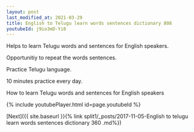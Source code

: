 ```yaml
---
layout: post
last_modified_at: 2021-03-29
title: English to Telugu learn words sentences dictionary 808 
youtubeId: j9io3mD-Yi0
---
```

 
 
Helps to learn Telugu words and sentences for English speakers.

Opportunitiy to repeat the words sentences. 

Practice Telugu language. 
 
10 minutes practice every day. 
 
How to learn Telugu words and sentences for English speakers 
 
{% include youtubePlayer.html id=page.youtubeId %}
 
 
[Next]({{ site.baseurl }}{% link  split1/_posts/2017-11-05-English to telugu learn words sentences dictionary 360 .md%})
 
